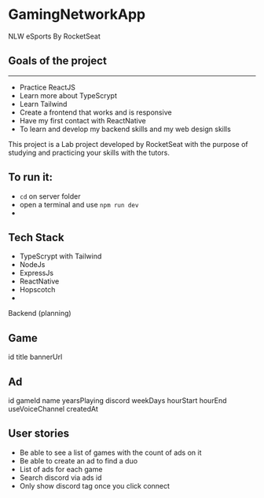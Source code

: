 # GamingNetworkApp
NLW eSports By RocketSeat 

## Goals of the project
---

* Practice ReactJS
* Learn more about TypeScrypt
* Learn Tailwind
* Create a frontend that works and is responsive
* Have my first contact with ReactNative
* To learn and develop my backend skills and my web design skills


This project is a Lab project developed by RocketSeat with the purpose of studying and practicing your skills with the tutors.

To run it:
---

- `cd` on server folder 
- open a terminal and use `npm run dev`
- 

## Tech Stack 

* TypeScrypt with Tailwind
* NodeJs
* ExpressJs
* ReactNative
* Hopscotch 
* 

Backend (planning)

## Game

id 
title
bannerUrl

## Ad

id
gameId
name
yearsPlaying
discord
weekDays
hourStart
hourEnd
useVoiceChannel
createdAt

## User stories

* Be able to see a list of games with the count of ads on it
* Be able to create an ad to find a duo
* List of ads for each game
* Search discord via ads id
* Only show discord tag once you click connect
  


